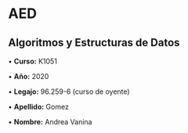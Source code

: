 # AED

## **Algoritmos y Estructuras de Datos**

• **Curso:** K1051

• **Año:** 2020

• **Legajo:** 96.259-6 (curso de oyente)

• **Apellido:** Gomez

• **Nombre:** Andrea Vanina
